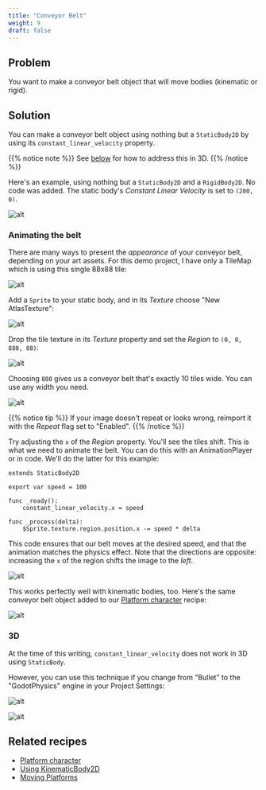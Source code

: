 ```yaml
---
title: "Conveyor Belt"
weight: 9
draft: false
---
```


## Problem

You want to make a conveyor belt object that will move bodies (kinematic or rigid).

## Solution

You can make a conveyor belt object using nothing but a `StaticBody2D` by using its `constant_linear_velocity` property.

{{% notice note %}}
See [below](#3d) for how to address this in 3D.
{{% /notice %}}

Here's an example, using nothing but a `StaticBody2D` and a `RigidBody2D`. No code was added. The static body's *Constant Linear Velocity* is set to `(200, 0)`.

![alt](/godot_recipes/img/conveyor_02.gif)

### Animating the belt

There are many ways to present the *appearance* of your conveyor belt, depending on your art assets. For this demo project, I have only a TileMap which is using this single 88x88 tile:

![alt](/godot_recipes/img/tileGreen_03.png)

Add a `Sprite` to your static body, and in its *Texture* choose "New AtlasTexture":

![alt](/godot_recipes/img/conveyor_04.png)

Drop the tile texture in its *Texture* property and set the *Region* to `(0, 0, 880, 88)`:

![alt](/godot_recipes/img/conveyor_05.png)

Choosing `880` gives us a conveyor belt that's exactly 10 tiles wide. You can use any width you need.

![alt](/godot_recipes/img/conveyor_06.png)

{{% notice tip %}}
If your image doesn't repeat or looks wrong, reimport it with the *Repeat* flag set to "Enabled".
{{% /notice %}}

Try adjusting the `x` of the *Region* property. You'll see the tiles shift. This is what we need to animate the belt. You can do this with an AnimationPlayer or in code. We'll do the latter for this example:

```gdscript
extends StaticBody2D

export var speed = 100

func _ready():
    constant_linear_velocity.x = speed

func _process(delta):
    $Sprite.texture.region.position.x -= speed * delta
```

This code ensures that our belt moves at the desired speed, and that the animation matches the physics effect. Note that the directions are opposite: increasing the `x` of the region shifts the image to the *left*.

![alt](/godot_recipes/img/conveyor_01.gif)

This works perfectly well with kinematic bodies, too. Here's the same conveyor belt object added to our [Platform character](http://kidscancode.org/godot_recipes/2d/platform_character) recipe:

![alt](/godot_recipes/img/conveyor_07.gif)

### 3D

At the time of this writing, `constant_linear_velocity` does not work in 3D using `StaticBody`.

However, you can use this technique if you change from "Bullet" to the "GodotPhysics" engine in your Project Settings:

![alt](/godot_recipes/img/conveyor_03.png)

![alt](/godot_recipes/img/conveyor_3d.gif)

## Related recipes

- [Platform character](http://kidscancode.org/godot_recipes/2d/platform_character)
- [Using KinematicBody2D](/godot_recipes/physics/godot3_kinematic2d/)
- [Moving Platforms](/godot_recipes/2d/moving_platforms/)
